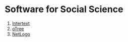 # Software for Social Science

1. [Intertext](../Apps/intertext.md)
1. [oTree](../Apps/otree.md)
1. [NetLogo](../Apps/netlogo.md)
